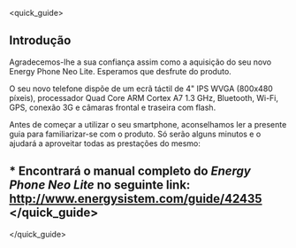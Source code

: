 <quick_guide>
## Introdução

Agradecemos-lhe a sua confiança assim como a aquisição do seu novo Energy Phone Neo Lite. Esperamos que desfrute do produto.

O seu novo telefone dispõe de um ecrã táctil de 4" IPS WVGA (800x480 píxeis), processador Quad Core ARM Cortex A7 1.3 GHz, Bluetooth, Wi-Fi, GPS, conexão 3G e câmaras frontal e traseira com flash.

Antes de começar a utilizar o seu smartphone, aconselhamos ler a presente guia para familiarizar-se com o produto.  Só serão alguns minutos e o ajudará a aproveitar todas as prestações do mesmo:


## <unique> * Encontrará o manual completo do *Energy Phone Neo Lite* no seguinte link:  http://www.energysistem.com/guide/42435 </unique> </quick_guide>

</quick_guide>
